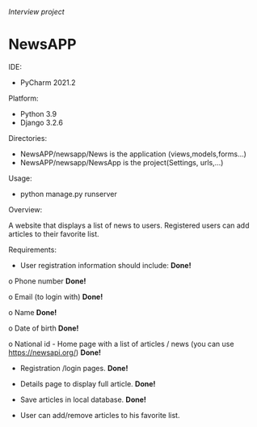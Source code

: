 
*Interview project*

# NewsAPP


IDE:
- PyCharm 2021.2

Platform:
- Python 3.9
- Django 3.2.6

Directories:
- NewsAPP/newsapp/News is the application (views,models,forms...)
- NewsAPP/newsapp/NewsApp is the project(Settings, urls,...)

Usage:
 - python manage.py runserver


Overview:

A website that displays a list of news to users. Registered users can add articles to their favorite list.

Requirements:

- User registration information should include:  **Done!**

o Phone number **Done!**

o Email (to login with)  **Done!**

o Name  **Done!**

o Date of birth  **Done!**

o National id - Home page with a list of articles / news (you can use https://newsapi.org/)  **Done!**

- Registration /login pages.  **Done!**

- Details page to display full article.  **Done!**

- Save articles in local database.  **Done!**

- User can add/remove articles to his favorite list.
